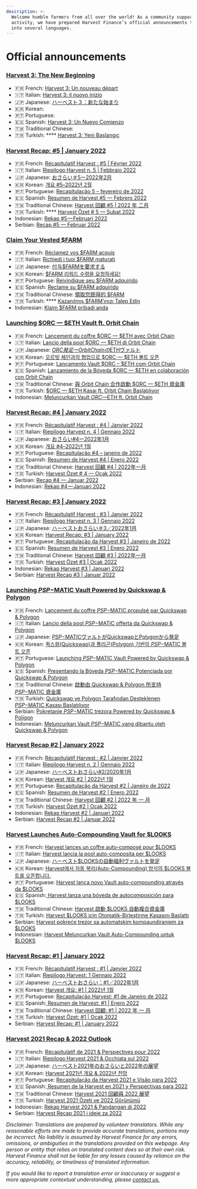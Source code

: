 ```yaml
---
description: >-
  Welcome humble farmers from all over the world! As a community supported
  activity, we have prepared Harvest Finance’s official announcements translated
  into several languages.
---
```


# Official announcements

### [Harvest 3: The New Beginning](https://medium.com/harvest-finance/harvest-3-the-new-beginning-55b7e28d878e) <a href="#90e9" id="90e9"></a>

* 🇫🇷 French: [Harvest 3: Un nouveau départ](https://bob-duval.medium.com/harvest-3-un-nouveau-d%C3%A9part-f6107256a44)
* 🇮🇹 Italian: [Harvest 3: il nuovo inizio](https://coirof.medium.com/harvest-3-il-nuovo-inizio-228efd335195)
* 🇯🇵 Japanese: [ハーベスト３：新たな始まり](https://miwa-wv.medium.com/%E3%83%8F%E3%83%BC%E3%83%99%E3%82%B9%E3%83%88%EF%BC%93-%E6%96%B0%E3%81%9F%E3%81%AA%E5%A7%8B%E3%81%BE%E3%82%8A-f3d94f2f3f2d)
* 🇰🇷 Korean:&#x20;
* 🇵🇹 Portuguese:&#x20;
* 🇪🇸 Spanish: [Harvest 3: Un Nuevo Comienzo](https://c3h.medium.com/harvest-3-un-nuevo-comienzo-2f4bdaf1eb3b)
* 🇹🇼 Traditional Chinese:&#x20;
* 🇹🇷 Turkish: **** [Harvest 3: Yeni Başlangıç](https://harvestfiturkce.medium.com/harvest-3-yeni-ba%C5%9Flang%C4%B1%C3%A7-70f20e47f9de)

### ****[**Harvest Recap: #5 | January 2022**](https://medium.com/harvest-finance/recap-5-february-2022-a8fe72b6d9eb)****

* 🇫🇷 French: [Récapitulatif Harvest : #5 | Février 2022](https://bob-duval.medium.com/r%C3%A9capitulatif-harvest-5-f%C3%A9vrier-2022-2665f8a43425)
* 🇮🇹 Italian: [Riepilogo Harvest n. 5 | Febbraio 2022](https://coirof.medium.com/riepilogo-harvest-n-5-febbraio-2022-c1f0e8611da9)
* 🇯🇵 Japanese: [おさらい＃5ー2022年2月](https://miwa-wv.medium.com/%E3%81%8A%E3%81%95%E3%82%89%E3%81%84-5%E3%83%BC2022%E5%B9%B42%E6%9C%88-822a1697973)
* 🇰🇷 Korean: [개요 #5–2022년 2월](https://medium.com/@Leviathan\_Harvest/%EA%B0%9C%EC%9A%94-5-2022%EB%85%84-2%EC%9B%94-1c97c49ad186)
* 🇵🇹 Portuguese: [Recapitulação 5 – fevereiro de 2022](https://medium.com/@Blue\_Poison/recapitula%C3%A7%C3%A3o-5-fevereiro-de-2022-8145bed16549)
* 🇪🇸 Spanish: [Resumen de Harvest #5 — Febrero 2022](https://c3h.medium.com/resumen-5-febrero-2022-872ab33d2ee4)
* 🇹🇼 Traditional Chinese: [Harvest 回顧 #5 | 2022 年 二月](https://harvestfinance-tw.medium.com/harvest-%E5%9B%9E%E9%A1%A7-5-2022-%E5%B9%B4-%E4%BA%8C%E6%9C%88-eb379785fe8e)
* 🇹🇷 Turkish: **** [Harvest Özet # 5 — Şubat 2022](https://harvestfiturkce.medium.com/harvest-%C3%B6zet-5-%C5%9Fubat-2022-851000cfff99)
* Indonesian: [Rekap #5 — Februari 2022](https://gamewatch21.medium.com/rekap-5-februari-2022-c889ec3ae2ec)
* Serbian: [Recap #5 — Februar 2022](https://medium.com/@krompir12422/recap-5-februar-2022-d26f7df3666f)

### [Claim Your Vested $FARM](https://medium.com/harvest-finance/claim-your-vested-farm-9e7a8f3ee942) <a href="#ed51" id="ed51"></a>

* 🇫🇷 French: [Réclamez vos $FARM acquis](https://bob-duval.medium.com/r%C3%A9clamez-vos-farm-acquis-f94224933a73)
* 🇮🇹 Italian: [Richiedi i tuoi $FARM maturati](https://coirof.medium.com/richiedi-i-tuoi-farm-maturati-287b0508e92b)
* 🇯🇵 Japanese: [付与$FARMを要求する](https://miwa-wv.medium.com/%E4%BB%98%E4%B8%8E-farm%E3%82%92%E8%A6%81%E6%B1%82%E3%81%99%E3%82%8B-91b7893ec366)
* 🇰🇷 Korean: [$FARM 리워드 수령을 요청하세요!](https://medium.com/@Leviathan\_Harvest/farm-%EC%97%B0%EA%B8%88-%EC%88%98%EB%A0%B9%EC%9D%84-%EC%9A%94%EC%B2%AD%ED%95%98%EC%84%B8%EC%9A%94-83ba6fc7f8f3)
* 🇵🇹 Portuguese: [Reivindique seu $FARM adquirido](https://medium.com/@Blue\_Poison/reivindique-seu-farm-adquirido-4124037d27c1)
* 🇪🇸 Spanish: [Reclame su $FARM adquirido](https://c3h.medium.com/reclame-su-farm-adquirido-e90fa00f513e)
* 🇹🇼 Traditional Chinese: [領取您既得的 $FARM](https://harvestfinance-tw.medium.com/%E9%A0%98%E5%8F%96%E6%82%A8%E6%97%A2%E5%BE%97%E7%9A%84-farm-bee67ea4f265)
* 🇹🇷 Turkish: **** [Kazanılmış $FARM’ınızı Talep Edin](https://harvestfiturkce.medium.com/kazan%C4%B1lm%C4%B1%C5%9F-farm%C4%B1n%C4%B1z%C4%B1-talep-edin-b7df1bd4c307)
* Indonesian: [Klaim $FARM pribadi anda](https://gamewatch21.medium.com/klaim-farm-pribadi-anda-542bf88061d9)

### [Launching $ORC — $ETH Vault ft. Orbit Chain](https://medium.com/harvest-finance/launching-orc-eth-vault-ft-orbit-chain-5afd9041732c) <a href="#b130" id="b130"></a>

* 🇫🇷 French: [Lancement du coffre $ORC — $ETH avec Orbit Chain](https://bob-duval.medium.com/lancement-du-coffre-orc-eth-avec-orbit-chain-b2a560f4b294)
* 🇮🇹 Italian: [Lancio della pool $ORC — $ETH di Orbit Chain](https://coirof.medium.com/lancio-della-pool-orc-eth-di-orbit-chain-de6418d537f1)
* 🇯🇵 Japanese: [$ORC発足ーOrbit Chainの$ETHヴァルト](https://miwa-wv.medium.com/orc%E7%99%BA%E8%B6%B3%E3%83%BCorbit-chain%E3%81%AE-eth%E3%83%B4%E3%82%A1%E3%83%AB%E3%83%88-3a3c6d968516)
* 🇰🇷 Korean: [오르빗 체인과의 협업으로 $ORC — $ETH 볼트 오픈](https://medium.com/@Leviathan\_Harvest/orbit-chain%EA%B3%BC%EC%9D%98-%ED%98%91%EC%97%85%EC%9C%BC%EB%A1%9C-orc-eth-%EB%B3%BC%ED%8A%B8-%EC%98%A4%ED%94%88-79f84f66123a)
* 🇵🇹 Portuguese: [Lançamento Vault $ORC – $ETH com Orbit Chain](https://medium.com/@Blue\_Poison/lan%C3%A7amento-vault-orc-eth-com-orbit-chain-3a0c61aed2d5)
* 🇪🇸 Spanish: [Lanzamiento de la Bóveda $ORC — $ETH en colaboración con Orbit Chain](https://c3h.medium.com/lanzamiento-de-la-b%C3%B3veda-orc-eth-en-colaboraci%C3%B3n-con-orbit-chain-6f1559da1d01)
* 🇹🇼 Traditional Chinese: [與 Orbit Chain 合作啟動 $ORC — $ETH 資金庫](https://harvestfinance-tw.medium.com/%E8%88%87-orbit-chain-%E5%90%88%E4%BD%9C%E5%95%9F%E5%8B%95-orc-eth-%E8%B3%87%E9%87%91%E5%BA%AB-12664542122)
* 🇹🇷 Turkish: [$ORC — $ETH Kasaı ft. Orbit Chain Başlatılıyor](https://harvestfiturkce.medium.com/orc-eth-kasa%C4%B1-ft-orbit-chain-ba%C5%9Flat%C4%B1l%C4%B1yor-9305717086d9)
* Indonesian: [Meluncurkan Vault $ORC — $ETH ft. Orbit Chain](https://gamewatch21.medium.com/meluncurkan-vault-orc-eth-ft-orbit-chain-38bdd47a8804)

### [Harvest Recap: #4 | January 2022](https://medium.com/harvest-finance/recap-4-january-2022-27209d63c2c4)

* 🇫🇷 French: [Récapitulatif Harvest : #4 | Janvier 2022](https://bob-duval.medium.com/r%C3%A9capitulatif-harvest-4-janvier-2022-4dbd49094192)
* 🇮🇹 Italian: [Riepilogo Harvest n. 4 | Gennaio 2022](https://coirof.medium.com/riepilogo-harvest-n-4-gennaio-2022-e813edc6bf48)
* 🇯🇵 Japanese: [おさらい#4ー2022年1月](https://miwa-wv.medium.com/%E3%81%8A%E3%81%95%E3%82%89%E3%81%84-4%E3%83%BC2022%E5%B9%B41%E6%9C%88-1866fac7bb7)
* 🇰🇷 Korean: [개요 #4–2022년 1월](https://medium.com/@Leviathan\_Harvest/recap-4-january-2022-413520924d01)
* 🇵🇹 Portuguese: [Recapitulação #4 – janeiro de 2022](https://medium.com/@Blue\_Poison/recapitula%C3%A7%C3%A3o-4-janeiro-de-2022-8cf3fd2fdb84)
* 🇪🇸 Spanish: [Resumen de Harvest #4 | Enero 2022](https://c3h.medium.com/resumen-de-harvest-4-enero-2022-452aa3f30a60)
* 🇹🇼 Traditional Chinese: [Harvest 回顧 #4 | 2022年一月](https://harvestfinance-tw.medium.com/harvest-%E5%9B%9E%E9%A1%A7-4-2022%E5%B9%B4%E4%B8%80%E6%9C%88-e3cf024f15a1)
* 🇹🇷 Turkish: [Harvest Özet # 4 — Ocak 2022](https://harvestfiturkce.medium.com/harvest-%C3%B6zet-4-ocak-2022-5a534336ed8f)
* Serbian: [Recap #4 — Januar 2022](https://medium.com/@krompir12422/recap-4-januar-2022-75dd7f6a7856)
* Indonesian: [Rekap #4 — Januari 2022](https://gamewatch21.medium.com/rekap-4-januari-2022-76d4523ca896)

### [Harvest Recap: #3 | January 2022](https://medium.com/harvest-finance/harvest-recap-3-january-2022-944ce198c7df)

* 🇫🇷 French: [Récapitulatif Harvest : #3 | Janvier 2022](https://bob-duval.medium.com/r%C3%A9capitulatif-harvest-3-janvier-2022-2893802f0ae7)
* 🇮🇹 Italian: [Riepilogo Harvest n. 3 | Gennaio 2022](https://coirof.medium.com/riepilogo-harvest-n-3-gennaio-2022-b51c95dcad7d)
* 🇯🇵 Japanese: [ハーベストおさらい＃3／2022年1月](https://miwa-wv.medium.com/%E3%83%8F%E3%83%BC%E3%83%99%E3%82%B9%E3%83%88%E3%81%8A%E3%81%95%E3%82%89%E3%81%84-3-2022%E5%B9%B41%E6%9C%88-634b6e56cddf)
* 🇰🇷 Korean: [Harvest Recap: #3 | January 2022](https://medium.com/@Leviathan\_Harvest/harvest-%EA%B0%9C%EC%9A%94-3-2022%EB%85%84-1%EC%9B%94-ed835db96ab5)
* 🇵🇹 Portuguese:[ ](https://medium.com/@Blue\_Poison/recapitula%C3%A7%C3%A3o-da-harvest-3-janeiro-de-2022-af182c7120e8)[Recapitulação da Harvest #3 | Janeiro de 2022](https://medium.com/@Blue\_Poison/recapitula%C3%A7%C3%A3o-da-harvest-3-janeiro-de-2022-af182c7120e8)
* 🇪🇸 Spanish: [Resumen de Harvest #3 | Enero 2022](https://c3h.medium.com/resumen-de-harvest-3-enero-2022-459490b5fee0)
* 🇹🇼 Traditional Chinese: [Harvest 回顧 #3 | 2022年一月](https://harvestfinance-tw.medium.com/harvest-%E5%9B%9E%E9%A1%A7-3-2022%E5%B9%B4%E4%B8%80%E6%9C%88-305235e46131)
* 🇹🇷 Turkish: [Harvest Özet #3 | Ocak 2022](https://harvestfiturkce.medium.com/harvest-%C3%B6zet-3-ocak-2022-e80072705cb5)
* Indonesian: [Rekap Harvest #3 | Januari 2022](https://gamewatch21.medium.com/rekap-harvest-3-januari-2022-3de4fea1357)
* Serbian: [Harvest Recap #3 | Januar 2022](https://medium.com/@krompir12422/harvest-recap-3-januar-2022-17cc1ba259a6)

### [Launching $PSP-$MATIC Vault Powered by Quickswap & Polygon](https://medium.com/harvest-finance/launching-psp-matic-vault-powered-by-quickswap-polygon-cf547946e1b4)

* 🇫🇷 French: [Lancement du coffre $PSP-$MATIC propulsé par Quickswap & Polygon](https://bob-duval.medium.com/lancement-du-coffre-psp-matic-propuls%C3%A9-par-quickswap-polygon-a266dd0c90b2)
* 🇮🇹 Italian: [Lancio della pool $PSP-$MATIC offerta da Quickswap & Polygon](https://coirof.medium.com/lancio-della-pool-psp-matic-offerta-da-quickswap-polygon-8a74abc4b5ea)
* 🇯🇵 Japanese: [$PSP-$MATICヴァルトがQuickswapとPolygonから発足](https://miwa-wv.medium.com/psp-matic%E3%83%B4%E3%82%A1%E3%83%AB%E3%83%88%E3%81%8Cquickswap%E3%81%A8polygon%E3%81%8B%E3%82%89%E7%99%BA%E8%B6%B3-b1ca86b7164c)
* 🇰🇷 Korean: [퀵스왑(Quickswap)과 폴리곤(Polygon) 기반의 $PSP-$MATIC 볼트 오픈](https://medium.com/@Leviathan\_Harvest/quickswap%EA%B3%BC-polygon%EC%9C%BC%EB%A1%9C-%EA%B5%AC%EB%8F%99%ED%95%98%EB%8A%94-psp-matic-%EB%B3%BC%ED%8A%B8-%EC%98%A4%ED%94%88-79fb5223e357)
* 🇵🇹 Portuguese: [Launching $PSP-$MATIC Vault Powered by Quickswap & Polygon](https://medium.com/@Blue\_Poison/lan%C3%A7amento-do-vault-psp-matic-desenvolvido-por-quickswap-polygon-b4c107eaee82)
* 🇪🇸 Spanish: [Presentando la Bóveda $PSP-$MATIC Potenciada por Quickswap & Polygon](https://c3h.medium.com/presentando-la-b%C3%B3veda-psp-matic-potenciada-por-quickswap-polygon-72c9c821e8f8)
* 🇹🇼 Traditional Chinese: [啟動由 Quickswap & Polygon 所支持 $PSP-$MATIC 資金庫](https://harvestfinance-tw.medium.com/%E5%95%9F%E5%8B%95%E7%94%B1-quickswap-polygon-%E6%89%80%E6%94%AF%E6%8C%81-psp-matic-%E8%B3%87%E9%87%91%E5%BA%AB-1d8284a81cce)
* 🇹🇷 Turkish: [Quickswap ve Polygon Tarafından Desteklenen $PSP-$MATIC Kasası Başlatılıyor](https://harvestfiturkce.medium.com/quickswap-ve-polygon-taraf%C4%B1ndan-desteklenen-psp-matic-kasas%C4%B1-ba%C5%9Flat%C4%B1l%C4%B1yor-28a44a3d4991)
* Serbian: [Pokretanje $PSP-$MATIC trezora Powered by Quickswap & Poligon](https://medium.com/@krompir12422/pokretanje-psp-matic-trezora-powered-by-quickswap-poligon-f0457db64d12)
* Indonesian: [Meluncurkan Vault $PSP-$MATIC yang dibantu oleh Quickswap & Polygon](https://gamewatch21.medium.com/meluncurkan-vault-psp-matic-yang-dibantu-oleh-quickswap-polygon-51a7c737b2be)

### [Harvest Recap #2 | January 2022](https://medium.com/harvest-finance/harvest-recap-2-january-2022-20197dff929e) <a href="#8449" id="8449"></a>

* 🇫🇷 French: [Récapitulatif Harvest : #2 | Janvier 2022](https://bob-duval.medium.com/r%C3%A9capitulatif-harvest-2-janvier-2022-4f44380dbb85)
* 🇮🇹 Italian: [Riepilogo Harvest n. 2 | Gennaio 2022](https://coirof.medium.com/riepilogo-harvest-n-2-gennaio-2022-913be4eb1ae5)
* 🇯🇵 Japanese: [ハーベストおさらい#2/2020年1月](https://miwa-wv.medium.com/%E3%83%8F%E3%83%BC%E3%83%99%E3%82%B9%E3%83%88%E3%81%8A%E3%81%95%E3%82%89%E3%81%84-2-2020%E5%B9%B41%E6%9C%88-cf110c848488)
* 🇰🇷 Korean: [Harvest 개요 #2 | 2022년 1월](https://medium.com/@Leviathan\_Harvest/harvest-%EA%B0%9C%EC%9A%94-2-2022%EB%85%84-1%EC%9B%94-4d9f3dcc0e28)
* 🇵🇹 Portuguese: [Recapitulação da Harvest #2 | Janeiro de 2022](https://medium.com/@Blue\_Poison/recapitula%C3%A7%C3%A3o-da-harvest-2-janeiro-de-2022-14a5c53a760e)
* 🇪🇸 Spanish: [Resumen de Harvest #2 | Enero 2022](https://c3h.medium.com/resumen-de-harvest-2-enero-2022-e1e71051d112)
* 🇹🇼 Traditional Chinese: [Harvest 回顧 #2 | 2022 年 一 月](https://harvestfinance-tw.medium.com/harvest-%E5%9B%9E%E9%A1%A7-2-2022-%E5%B9%B4-%E4%B8%80-%E6%9C%88-bf90e4d80c89)
* 🇹🇷 Turkish: [Harvest Özet #2 | Ocak 2022](https://harvestfiturkce.medium.com/harvest-%C3%B6zet-2-ocak-2022-c5bb9056d892)
* Indonesian: [Rekap Harvest #2 | Januari 2022](https://gamewatch21.medium.com/rekap-harvest-2-januari-2022-b8af685566a8)
* Serbian: [Harvest Recap #2 | Januar 2022](https://medium.com/@krompir12422/harvest-recap-2-januar-2022-bae95ea605f3)

### [Harvest Launches Auto-Compounding Vault for $LOOKS](https://medium.com/harvest-finance/harvest-launches-auto-compounding-vault-for-looks-48dc2c958828) <a href="#7b39" id="7b39"></a>

* 🇫🇷 French: [Harvest lances un coffre auto-composé pour $LOOKS](https://bob-duval.medium.com/harvest-lances-un-coffre-auto-compos%C3%A9-pour-looks-c77d4bef75fc)
* 🇮🇹 Italian: [Harvest lancia la pool auto-composita per $LOOKS](https://coirof.medium.com/harvest-lancia-la-pool-auto-composita-per-look-9daa7339b841)
* 🇯🇵 Japanese: [ハーベスト$LOOKSの自動福利ヴァルトを発足](https://miwa-wv.medium.com/%E3%83%8F%E3%83%BC%E3%83%99%E3%82%B9%E3%83%88-looks%E3%81%AE%E8%87%AA%E5%8B%95%E7%A6%8F%E5%88%A9%E3%83%B4%E3%82%A1%E3%83%AB%E3%83%88%E3%82%92%E7%99%BA%E8%B6%B3-6fe93de58192)
* 🇰🇷 Korean: [Harvest에서 자동 복리(Auto-Compounding) 방식의 $LOOKS 볼트를 오픈합니다.](https://medium.com/@Leviathan\_Harvest/harvest%EC%97%90%EC%84%9C-%EC%9E%90%EB%8F%99-%EB%B3%B5%EB%A6%AC-auto-compounding-%EB%B0%A9%EC%8B%9D%EC%9D%98-looks-%EB%B3%BC%ED%8A%B8%EB%A5%BC-%EC%98%A4%ED%94%88%ED%95%A9%EB%8B%88%EB%8B%A4-fc46c4c01cc2)
* 🇵🇹 Portuguese: [Harvest lança novo Vault auto-compounding através da $LOOKS](https://medium.com/@Blue\_Poison/harvest-lan%C3%A7a-novo-vault-auto-compounding-atrav%C3%A9s-da-looks-47d35d007eac)
* 🇪🇸 Spanish:[ ](https://c3h.medium.com/es-resumen-de-la-semana-66-b0aa4f1e4df2)[Harvest lanza una bóveda de autocomposición para $LOOKS](https://c3h.medium.com/harvest-lanza-una-b%C3%B3veda-de-autocomposici%C3%B3n-para-looks-8e3ac457d54f)
* 🇹🇼 Traditional Chinese: [Harvest 啟動 $LOOKS 自動複合資金庫](https://harvestfinance-tw.medium.com/harvest-%E5%95%9F%E5%8B%95-looks-%E8%87%AA%E5%8B%95%E8%A4%87%E5%90%88%E8%B3%87%E9%87%91%E5%BA%AB-fcdf66eac267)
* 🇹🇷 Turkish: [Harvest $LOOKS için Otomatik-Birleştirme Kasasını Başlattı](official-announcements.md#harvest-recap-1-or-january-2022-1)
* Serbian: [Harvest pokreće trezor sa automatskim kompaundiranjem za $LOOKS](https://medium.com/@krompir12422/harvest-pokre%C4%87e-trezor-sa-automatskim-kompaundiranjem-za-looks-9c100783834)
* Indonesian: [Harvest Meluncurkan Vault Auto-Compounding untuk $LOOKS](https://gamewatch21.medium.com/harvest-meluncurkan-vault-auto-compounding-untuk-looks-8be87a6c0761)

### [Harvest Recap: #1 | January 2022](https://medium.com/harvest-finance/harvest-recap-1-january-2022-abcb41ddeb82)

* 🇫🇷 French: [Récapitulatif Harvest : #1 | Janvier 2022](https://bob-duval.medium.com/r%C3%A9capitulatif-harvest-1-janvier-2022-4db4c8843cc5)
* 🇮🇹 Italian: [Riepilogo Harvest: 1 Gennaio 2022](https://coirof.medium.com/riepilogo-harvest-1-gennaio-2022-d8b577f38cb4)
* 🇯🇵 Japanese: [ハーベストおさらい：#1／2022年1月](https://miwa-wv.medium.com/%E3%83%8F%E3%83%BC%E3%83%99%E3%82%B9%E3%83%88%E3%81%8A%E3%81%95%E3%82%89%E3%81%84-1-2022%E5%B9%B41%E6%9C%88-a67c3a3a0f89)
* 🇰🇷 Korean: [Harvest 개요: #1 | 2022년 1월](https://medium.com/@Leviathan\_Harvest/harvest-%EA%B0%9C%EC%9A%94-1-2022%EB%85%84-1%EC%9B%94-1f2764463219)
* 🇵🇹 Portuguese: [Recapitulação Harvest: #1 de Janeiro de 2022](https://medium.com/@Blue\_Poison/recapitula%C3%A7%C3%A3o-harvest-1-de-janeiro-de-2022-4fa8817064d7)
* 🇪🇸 Spanish:[ ](https://c3h.medium.com/es-resumen-de-la-semana-66-b0aa4f1e4df2)[Resumen de Harvest: #1 | Enero 2022](https://c3h.medium.com/resumen-de-harvest-1-enero-2022-906636b2d42d)
* 🇹🇼 Traditional Chinese: [Harvest 回顧: #1 | 2022 年 一 月](https://harvestfinance-tw.medium.com/harvest-%E5%9B%9E%E9%A1%A7-1-2022-%E5%B9%B4-%E4%B8%80-%E6%9C%88-43373660a231)
* 🇹🇷 Turkish: [Harvest Özet: #1 | Ocak 2022](https://harvestfiturkce.medium.com/harvest-%C3%B6zet-1-ocak-2022-d2ebed54be0a)
* Serbian: [Harvest Recap: #1 | January 2022](https://medium.com/@krompir12422/harvest-recap-1-january-2022-3e9464990e7)

### [Harvest 2021 Recap & 2022 Outlook](https://medium.com/harvest-finance/harvest-2021-recap-2022-outlook-1fd3f8d2a903) <a href="#1e68" id="1e68"></a>

* 🇫🇷 French: [Récapitulatif de 2021 & Perspectives pour 2022](https://bob-duval.medium.com/r%C3%A9capitulatif-de-2021-perspectives-pour-2022-785a10b3823a)
* 🇮🇹 Italian: [Riepilogo Harvest 2021 & Occhiata sul 2022](https://coirof.medium.com/riepilogo-harvest-2021-occhiata-sul-2022-720354437c56)&#x20;
* 🇯🇵 Japanese: [ハーベスト2021年のおさらいと2022年の展望](https://miwa-wv.medium.com/%E3%83%8F%E3%83%BC%E3%83%99%E3%82%B9%E3%83%882021%E5%B9%B4%E3%81%AE%E3%81%8A%E3%81%95%E3%82%89%E3%81%84%E3%81%A82022%E5%B9%B4%E3%81%AE%E5%B1%95%E6%9C%9B-12e5cafc28db)
* 🇰🇷 Korean: [Harvest 2021년 개요 & 2022년 전망](https://medium.com/@Leviathan\_Harvest/harvest-2021%EB%85%84-%EA%B0%9C%EC%9A%94-2022%EB%85%84-%EC%A0%84%EB%A7%9D-5156efe52459)
* 🇵🇹 Portuguese: [Recapitulação da Harvest 2021 e Visão para 2022](https://medium.com/@Blue\_Poison/recapitula%C3%A7%C3%A3o-da-harvest-2021-e-vis%C3%A3o-para-2022-6838adaa9da2)
* 🇪🇸 Spanish:[ ](https://c3h.medium.com/es-resumen-de-la-semana-66-b0aa4f1e4df2)[Resumen de la Harvest en 2021 y Perspectivas para 2022](https://c3h.medium.com/resumen-de-la-harvest-en-2021-y-perspectivas-para-2022-4b4aac8a8349)
* 🇹🇼 Traditional Chinese: [Harvest 2021 回顧與 2022 展望](https://harvestfinance-tw.medium.com/harvest-2021-%E5%9B%9E%E9%A1%A7%E8%88%87-2022-%E5%B1%95%E6%9C%9B-8ca68d198276)
* 🇹🇷 Turkish: [Harvest 2021 Özeti ve 2022 Görünümü](https://harvestfiturkce.medium.com/harvest-2021-%C3%B6zeti-ve-2022-g%C3%B6r%C3%BCn%C3%BCm%C3%BC-ceed62b0d36)
* Indonesian: [Rekap Harvest 2021 & Pandangan di 2022](https://gamewatch21.medium.com/rekap-harvest-2021-pandangan-di-2022-15b908c3da44)
* Serbian: [Harvest Recap 2021 i ideje za 2022](https://medium.com/@krompir12422/harvest-recap-2021-i-ideje-za-2022-70010dce96a8)

_Disclaimer: Translations are prepared by volunteer translators. While any reasonable efforts are made to provide accurate translations, portions may be incorrect. No liability is assumed by Harvest Finance for any errors, omissions, or ambiguities in the translations provided on this webpage. Any person or entity that relies on translated content does so at their own risk. Harvest Finance shall not be liable for any losses caused by reliance on the accuracy, reliability, or timeliness of translated information._

_If you would like to report a translation error or inaccuracy or suggest a more appropriate contextual understanding, please_ [_contact us._](https://discord.gg/CcrXSR46)

